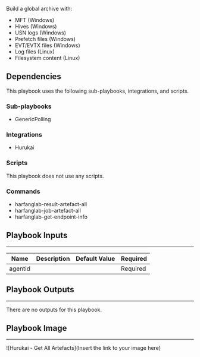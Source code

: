 Build a global archive with:
- MFT (Windows)
- Hives (Windows)
- USN logs (Windows)
- Prefetch files (Windows)
- EVT/EVTX files (Windows)
- Log files (Linux)
- Filesystem content (Linux)

## Dependencies
This playbook uses the following sub-playbooks, integrations, and scripts.

### Sub-playbooks
* GenericPolling

### Integrations
* Hurukai

### Scripts
This playbook does not use any scripts.

### Commands
* harfanglab-result-artefact-all
* harfanglab-job-artefact-all
* harfanglab-get-endpoint-info

## Playbook Inputs
---

| **Name** | **Description** | **Default Value** | **Required** |
| --- | --- | --- | --- |
| agentid |  |  | Required |

## Playbook Outputs
---
There are no outputs for this playbook.

## Playbook Image
---
![Hurukai - Get All Artefacts](Insert the link to your image here)